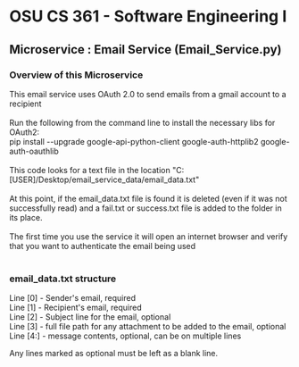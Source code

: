 # OSU CS 361 - Software Engineering I
## Microservice : Email Service (Email_Service.py)

### Overview of this Microservice
This email service uses OAuth 2.0 to send emails from a gmail account to a recipient<br>
<br>
Run the following from the command line to install the necessary libs for OAuth2:<br>
pip install --upgrade google-api-python-client google-auth-httplib2 google-auth-oauthlib
<br><br>
This code looks for a text file in the location "C:[USER]/Desktop/email_service_data/email_data.txt"<br>
<br>
At this point, if the email_data.txt file is found it is deleted (even if it was not successfully read) and a fail.txt or success.txt file is added to the folder in its place.<br>
<br>
The first time you use the service it will open an internet browser and verify that you want to authenticate the email being used<br>
<br>
### email_data.txt structure
Line [0] - Sender's email, required<br>
Line [1] - Recipient's email, required<br>
Line [2] - Subject line for the email, optional<br>
Line [3] - full file path for any attachment to be added to the email, optional<br>
Line [4:] - message contents, optional, can be on multiple lines<br>

Any lines marked as optional must be left as a blank line.
